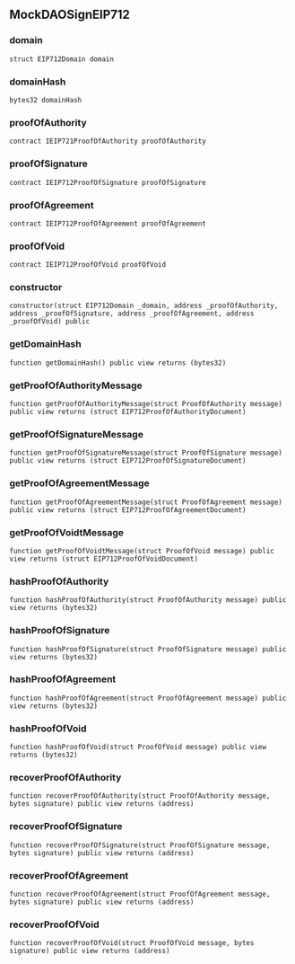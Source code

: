 ## MockDAOSignEIP712

### domain

```solidity
struct EIP712Domain domain
```

### domainHash

```solidity
bytes32 domainHash
```

### proofOfAuthority

```solidity
contract IEIP721ProofOfAuthority proofOfAuthority
```

### proofOfSignature

```solidity
contract IEIP712ProofOfSignature proofOfSignature
```

### proofOfAgreement

```solidity
contract IEIP712ProofOfAgreement proofOfAgreement
```

### proofOfVoid

```solidity
contract IEIP712ProofOfVoid proofOfVoid
```

### constructor

```solidity
constructor(struct EIP712Domain _domain, address _proofOfAuthority, address _proofOfSignature, address _proofOfAgreement, address _proofOfVoid) public
```

### getDomainHash

```solidity
function getDomainHash() public view returns (bytes32)
```

### getProofOfAuthorityMessage

```solidity
function getProofOfAuthorityMessage(struct ProofOfAuthority message) public view returns (struct EIP712ProofOfAuthorityDocument)
```

### getProofOfSignatureMessage

```solidity
function getProofOfSignatureMessage(struct ProofOfSignature message) public view returns (struct EIP712ProofOfSignatureDocument)
```

### getProofOfAgreementMessage

```solidity
function getProofOfAgreementMessage(struct ProofOfAgreement message) public view returns (struct EIP712ProofOfAgreementDocument)
```

### getProofOfVoidtMessage

```solidity
function getProofOfVoidtMessage(struct ProofOfVoid message) public view returns (struct EIP712ProofOfVoidDocument)
```

### hashProofOfAuthority

```solidity
function hashProofOfAuthority(struct ProofOfAuthority message) public view returns (bytes32)
```

### hashProofOfSignature

```solidity
function hashProofOfSignature(struct ProofOfSignature message) public view returns (bytes32)
```

### hashProofOfAgreement

```solidity
function hashProofOfAgreement(struct ProofOfAgreement message) public view returns (bytes32)
```

### hashProofOfVoid

```solidity
function hashProofOfVoid(struct ProofOfVoid message) public view returns (bytes32)
```

### recoverProofOfAuthority

```solidity
function recoverProofOfAuthority(struct ProofOfAuthority message, bytes signature) public view returns (address)
```

### recoverProofOfSignature

```solidity
function recoverProofOfSignature(struct ProofOfSignature message, bytes signature) public view returns (address)
```

### recoverProofOfAgreement

```solidity
function recoverProofOfAgreement(struct ProofOfAgreement message, bytes signature) public view returns (address)
```

### recoverProofOfVoid

```solidity
function recoverProofOfVoid(struct ProofOfVoid message, bytes signature) public view returns (address)
```

